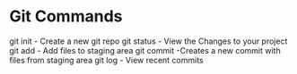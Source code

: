 # Git Commands

git init - Create a new git repo
git status - View the Changes to your project
git add - Add files to staging area
git commit -Creates a new commit with files from staging area
git log - View recent commits